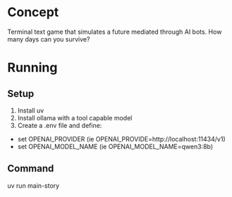 # Concept

Terminal text game that simulates a future mediated through AI bots.
How many days can you survive?

# Running

## Setup

1. Install uv
2. Install ollama with a tool capable model
3. Create a .env file and define:
  * set OPENAI_PROVIDER (ie OPENAI_PROVIDE=http://localhost:11434/v1)
  * set OPENAI_MODEL_NAME (ie OPENAI_MODEL_NAME=qwen3:8b)


## Command

uv run main-story